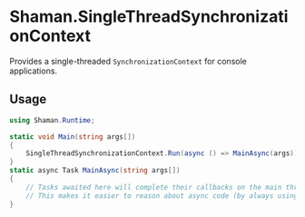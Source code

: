 # Shaman.SingleThreadSynchronizationContext
Provides a single-threaded `SynchronizationContext` for console applications.

## Usage
```csharp
using Shaman.Runtime;

static void Main(string args[])
{
    SingleThreadSynchronizationContext.Run(async () => MainAsync(args));
}
static async Task MainAsync(string args[])
{
    // Tasks awaited here will complete their callbacks on the main thread.
    // This makes it easier to reason about async code (by always using coroutines/async, as opposed to real threading). 
}
```